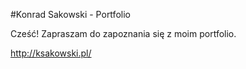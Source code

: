 #Konrad Sakowski - Portfolio

Cześć! Zapraszam do zapoznania się z moim portfolio.

http://ksakowski.pl/
